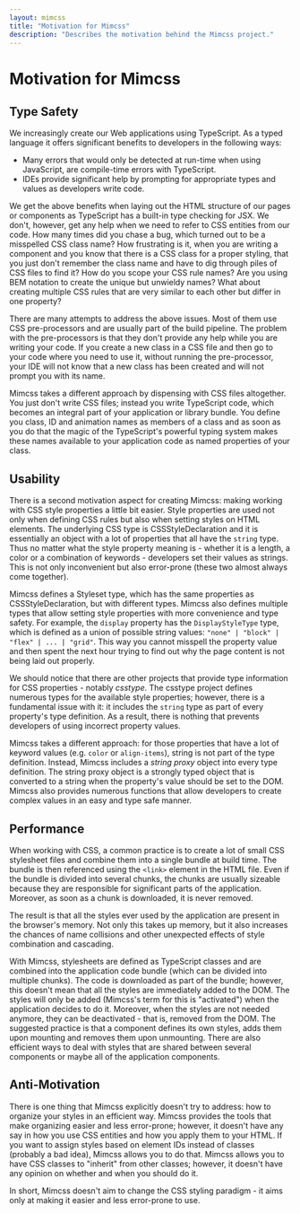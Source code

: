 ```yaml
---
layout: mimcss
title: "Motivation for Mimcss"
description: "Describes the motivation behind the Mimcss project."
---
```


# Motivation for Mimcss

## Type Safety
We increasingly create our Web applications using TypeScript. As a typed language it offers significant benefits to developers in the following ways:

- Many errors that would only be detected at run-time when using JavaScript, are compile-time errors with TypeScript.
- IDEs provide significant help by prompting for appropriate types and values as developers write code.

We get the above benefits when laying out the HTML structure of our pages or components as TypeScript has a built-in type checking for JSX. We don't, however, get any help when we need to refer to CSS entities from our code. How many times did you chase a bug, which turned out to be a misspelled CSS class name? How frustrating is it, when you are writing a component and you know that there is a CSS class for a proper styling, that you just don't remember the class name and have to dig through piles of CSS files to find it? How do you scope your CSS rule names? Are you using BEM notation to create the unique but unwieldy names? What about creating multiple CSS rules that are very similar to each other but differ in one property?

There are many attempts to address the above issues. Most of them use CSS pre-processors and are usually part of the build pipeline. The problem with the pre-processors is that they don't provide any help while you are writing your code. If you create a new class in a CSS file and then go to your code where you need to use it, without running the pre-processor, your IDE will not know that a new class has been created and will not prompt you with its name.

Mimcss takes a different approach by dispensing with CSS files altogether. You just don't write CSS files; instead you write TypeScript code, which becomes an integral part of your application or library bundle. You define you class, ID and animation names as members of a class and as soon as you do that the magic of the TypeScript's powerful typing system makes these names available to your application code as named properties of your class.

## Usability
There is a second motivation aspect for creating Mimcss: making working with CSS style properties a little bit easier. Style properties are used not only when defining CSS rules but also when setting styles on HTML elements. The underlying CSS type is CSSStyleDeclaration and it is essentially an object with a lot of properties that all have the `string` type. Thus no matter what the style property meaning is - whether it is a length, a color or a combination of keywords - developers set their values as strings. This is not only inconvenient but also error-prone (these two almost always come together).

Mimcss defines a Styleset type, which has the same properties as CSSStyleDeclaration, but with different types. Mimcss also defines multiple types that allow setting style properties with more convenience and type safety. For example, the `display` property has the `DisplayStyleType` type, which is defined as a union of possible string values: `"none" | "block" | "flex" | ... | "grid"`. This way you cannot misspell the property value and then spent the next hour trying to find out why the page content is not being laid out properly.

We should notice that there are other projects that provide type information for CSS properties - notably *csstype*. The csstype project defines numerous types for the available style properties; however, there is a fundamental issue with it: it includes the `string` type as part of every property's type definition. As a result, there is nothing that prevents developers of using incorrect property values.

Mimcss takes a different approach: for those properties that have a lot of keyword values (e.g. `color` or `align-items`), string is not part of the type definition. Instead, Mimcss includes a *string proxy* object into every type definition. The string proxy object is a strongly typed object that is converted to a string when the property's value should be set to the DOM. Mimcss also provides numerous functions that allow developers to create complex values in an easy and type safe manner.

## Performance
When working with CSS, a common practice is to create a lot of small CSS stylesheet files and combine them into a single bundle at build time. The bundle is then referenced using the `<link>` element in the HTML file. Even if the bundle is divided into several chunks, the chunks are usually sizeable because they are responsible for significant parts of the application. Moreover, as soon as a chunk is downloaded, it is never removed.

The result is that all the styles ever used by the application are present in the browser's memory. Not only this takes up memory, but it also increases the chances of name collisions and other unexpected effects of style combination and cascading.

With Mimcss, stylesheets are defined as TypeScript classes and are combined into the application code bundle (which can be divided into multiple chunks). The code is downloaded as part of the bundle; however, this doesn't mean that all the styles are immediately added to the DOM. The styles will only be added (Mimcss's term for this is "activated") when the application decides to do it. Moreover, when the styles are not needed anymore, they can be deactivated - that is, removed from the DOM. The suggested practice is that a component defines its own styles, adds them upon mounting and removes them upon unmounting. There are also efficient ways to deal with styles that are shared between several components or maybe all of the application components.

## Anti-Motivation
There is one thing that Mimcss explicitly doesn't try to address: how to organize your styles in an efficient way. Mimcss provides the tools that make organizing easier and less error-prone; however, it doesn't have any say in how you use CSS entities and how you apply them to your HTML. If you want to assign styles based on element IDs instead of classes (probably a bad idea), Mimcss allows you to do that. Mimcss allows you to have CSS classes to "inherit" from other classes; however, it doesn't have any opinion on whether and when you should do it.

In short, Mimcss doesn't aim to change the CSS styling paradigm - it aims only at making it easier and less error-prone to use.

